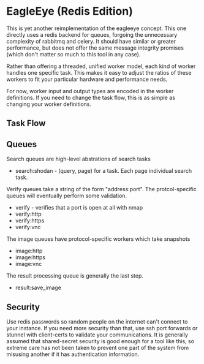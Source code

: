 EagleEye (Redis Edition)
========================

This is yet another reimplementation of the eagleeye concept. This one
directly uses a redis backend for queues, forgoing the unnecessary
complexity of rabbitmq and celery. It should have similar or greater
performance, but does not offer the same message integrity promises
(which don't matter so much to this tool in any case).

Rather than offering a threaded, unified worker model, each kind of
worker handles one specific task. This makes it easy to adjust the
ratios of these workers to fit your particular hardware and
performance needs.

For now, worker input and output types are encoded in the worker
definitions. If you need to change the task flow, this is as simple as
changing your worker definitions.

Task Flow
---------

Queues
------

Search queues are high-level abstrations of search tasks
 * search:shodan - (query, page) for a task. Each page individual search task.

Verify queues take a string of the form "address:port". The
protcol-specific queues will eventually perform some validation.

 * verify - verifies that a port is open at all with nmap
 * verify:http
 * verify:https
 * verify:vnc

The image queues have protocol-specific workers which take snapshots
 * image:http
 * image:https
 * image:vnc

The result processing queue is generally the last step.
 * result:save_image



Security
--------

Use redis passwords so random people on the internet can't connect to
your instance. If you need more security than that, use ssh port
forwards or stunnel with client-certs to validate your
communications. It is generally assumed that shared-secret security is
good enough for a tool like this, so extreme care has not been taken
to prevent one part of the system from misusing another if it has
authentication information.
